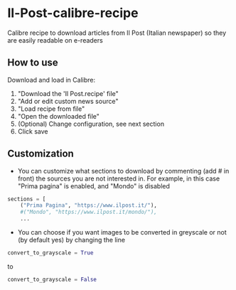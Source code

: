 # Il-Post-calibre-recipe
Calibre recipe to download articles from Il Post (Italian newspaper) so they are easily readable on e-readers

## How to use
Download and load in Calibre:
1. "Download the 'Il Post.recipe' file"
1. "Add or edit custom news source"
2. "Load recipe from file"
3. "Open the downloaded file"
4. (Optional) Change configuration, see next section
4. Click save

## Customization
* You can customize what sections to download by commenting (add # in front) the sources you are not interested in. For example, in this case "Prima pagina" is enabled, and "Mondo" is disabled

```python
sections = [
    ("Prima Pagina", "https://www.ilpost.it/"), 
    #("Mondo", "https://www.ilpost.it/mondo/"), 
	...
```

* You can choose if you want images to be converted in greyscale or not (by default yes) by changing the line
```python
convert_to_grayscale = True
```
to
```python
convert_to_grayscale = False
```